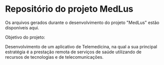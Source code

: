 # Repositório do projeto MedLus
Os arquivos gerados durante o desenvolvimento do projeto "MedLus" estão disponíveis aqui.

Objetivo do projeto:

Desenvolvimento de um aplicativo de Telemedicina, na qual a sua
principal estratégia é a prestação remota de serviços de saúde utilizando de
recursos de tecnologias e de telecomunicações.

